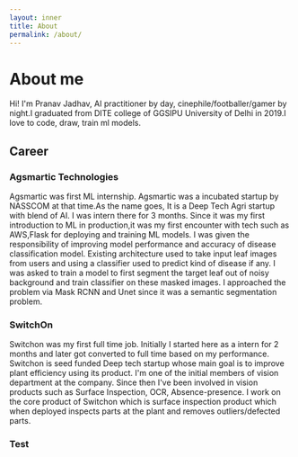 ```yaml
---
layout: inner
title: About
permalink: /about/
---
```

# About me

Hi! I'm Pranav Jadhav, AI practitioner by day, cinephile/footballer/gamer by night.I graduated from DITE college of GGSIPU University of Delhi in 2019.I love to code, draw, train ml models.   
## Career

### Agsmartic Technologies

Agsmartic was first ML internship. Agsmartic was a incubated startup by NASSCOM at that time.As the name goes, It is a Deep Tech Agri startup with blend of AI. I was intern there for 3 months. Since it was my first introduction to ML in production,it was my first encounter with tech such as AWS,Flask for deploying and training ML models. I was given the responsibility of improving model performance and accuracy of disease classification model. Existing architecture used to take input leaf images from users and using a classifier used to predict kind of disease if any. I was asked to train a model to first segment the target leaf out of noisy background and train classifier on these masked images. I approached the problem via Mask RCNN and Unet since it was a semantic segmentation problem.

### SwitchOn

Switchon was my first full time job. Initially I started here as a intern for 2 months and later got converted to full time based on my performance. Switchon is seed funded Deep tech startup whose main goal is to improve plant efficiency using its product. I'm one of the initial members of vision department at the company. Since then I've been involved in vision products such as Surface Inspection, OCR, Absence-presence. I work on the core product of Switchon which is surface inspection product which when deployed inspects parts at the plant and removes outliers/defected parts. 

### Test



